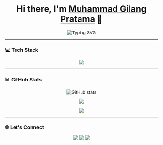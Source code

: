 <h1 align="center">
  Hi there, I'm <a href="https://yourwebsite.com" target="_blank">Muhammad Gilang Pratama</a> 👋
</h1>

<p align="center">
  <img src="https://readme-typing-svg.demolab.com?font=Fira+Code&pause=1000&width=435&lines=Fullstack+Web+Developer;Laravel+%7C+Filament+%7C+TailwindCSS;Open+Source+Enthusiast;Let's+build+something+awesome!" alt="Typing SVG" />
</p>

---

### 💻 Tech Stack

<p align="center">
  <img src="https://skillicons.dev/icons?i=php,laravel,filament,tailwind,js,html,css,git,vscode" />
</p>

---

### 📊 GitHub Stats

<p align="center">
  <img src="https://github-readme-stats.vercel.app/api?username=MrGone17&show_icons=true&theme=radical" alt="GitHub stats" />
</p>

<p align="center">
  <img src="https://github-readme-streak-stats.herokuapp.com/?user=MrGone17&theme=radical" />
</p>

<p align="center">
  <img src="https://github-readme-stats.vercel.app/api/top-langs/?username=MrGone17&layout=compact&theme=radical" />
</p>

---

### 🌐 Let's Connect

<p align="center">
  <a href="https://linkedin.com/in/your-linkedin"><img src="https://img.shields.io/badge/-LinkedIn-blue?style=flat-square&logo=Linkedin&logoColor=white" /></a>
  <a href="mailto:youremail@example.com"><img src="https://img.shields.io/badge/-Email-red?style=flat-square&logo=Gmail&logoColor=white" /></a>
  <a href="https://yourwebsite.com"><img src="https://img.shields.io/badge/-Portfolio-black?style=flat-square&logo=Firefox&logoColor=white" /></a>
</p>

